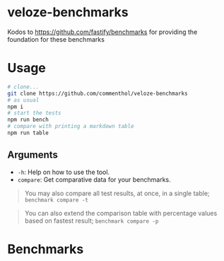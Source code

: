 # veloze-benchmarks

Kodos to https://github.com/fastify/benchmarks for providing the foundation for these benchmarks

# Usage

```sh
# clone... 
git clone https://github.com/commenthol/veloze-benchmarks
# as usual
npm i
# start the tests
npm run bench 
# compare with printing a markdown table
npm run table
```

## Arguments

* `-h`: Help on how to use the tool.
* `compare`: Get comparative data for your benchmarks.

> You may also compare all test results, at once, in a single table; `benchmark compare -t`

> You can also extend the comparison table with percentage values based on fastest result; `benchmark compare -p`

# Benchmarks

